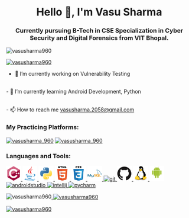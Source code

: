 <h1 align="center">Hello 👋, I'm Vasu Sharma</h1>
<h3 align="center">Currently pursuing B-Tech in CSE Specialization in Cyber Security and Digital Forensics from VIT Bhopal.</h3>

<p align="left"> <img src="https://komarev.com/ghpvc/?username=vasusharma960&label=Profile%20views&color=0e75b6&style=flat" alt="vasusharma960" /> </p>

<p align="left"> <a href="https://github.com/ryo-ma/github-profile-trophy"><img src="https://github-profile-trophy.vercel.app/?username=vasusharma960" alt="vasusharma960" /></a> </p>

- 🔭 I’m currently working on Vulnerability Testing

<br>- 🌱 I’m currently learning Android Development, Python

<br>- 📫 How to reach me vasusharma.2058@gmail.com

<h3 align="left">My Practicing Platforms:</h3>
<p align="left">
<a href="https://www.hackerrank.com/vasusharma_960" target="blank"><img align="center" src="https://raw.githubusercontent.com/rahuldkjain/github-profile-readme-generator/master/src/images/icons/Social/hackerrank.svg" alt="vasusharma_960" height="30" width="40" /></a>
<a href="https://www.leetcode.com/vasusharma_960" target="blank"><img align="center" src="https://raw.githubusercontent.com/rahuldkjain/github-profile-readme-generator/master/src/images/icons/Social/leet-code.svg" alt="vasusharma_960" height="30" width="40" /></a>
</p>

<h3 align="left">Languages and Tools:</h3>
<p align="left"> </a> <a href="https://www.w3schools.com/cpp/" target="_blank"> <img src="https://raw.githubusercontent.com/devicons/devicon/master/icons/cplusplus/cplusplus-original.svg" alt="cplusplus" width="40" height="40"/> <a href="https://www.java.com" target="_blank"> <img src="https://raw.githubusercontent.com/devicons/devicon/master/icons/java/java-original.svg" alt="java" width="40" height="40"/> </a> <a href="https://www.python.org" target="_blank"> <img src="https://raw.githubusercontent.com/devicons/devicon/master/icons/python/python-original.svg" alt="python" width="40" height="40"/> </a> <a href="https://www.w3.org/html/" target="_blank"> <img src="https://raw.githubusercontent.com/devicons/devicon/master/icons/html5/html5-original-wordmark.svg" alt="html5" width="40" height="40"/> </a> <a href="https://www.w3schools.com/css/" target="_blank"> <img src="https://raw.githubusercontent.com/devicons/devicon/master/icons/css3/css3-original-wordmark.svg" alt="css3" width="40" height="40"/> </a> <a href="https://www.mysql.com/" target="_blank"> <img src="https://raw.githubusercontent.com/devicons/devicon/master/icons/mysql/mysql-original-wordmark.svg" alt="mysql" width="40" height="40"/> </a> <a href="https://git-scm.com/" target="_blank"> <img src="https://www.vectorlogo.zone/logos/git-scm/git-scm-icon.svg" alt="git" width="40" height="40"/> </a> <a href="https://github.com" target="_blank"> <img src=https://raw.githubusercontent.com/izumin5210/emojipack-for-devicon/master/png/github.png alt="github" width="40" height="40"/> </a> <a href="https://www.linux.org/" target="_blank"> <img src="https://raw.githubusercontent.com/devicons/devicon/master/icons/linux/linux-original.svg" alt="linux" width="40" height="40"/> </a> <a href="https://developer.android.com" target="_blank"> <img src="https://raw.githubusercontent.com/devicons/devicon/master/icons/android/android-original-wordmark.svg" alt="android" width="40" height="40"/> <a href="https://developer.android.com/studio" target="_blank"> <img src="https://upload.wikimedia.org/wikipedia/commons/e/e3/Android_Studio_Icon_%282014-2019%29.svg" alt="androidstudio" width="40" height="40"/> <a href="https://www.jetbrains.com/idea/" target="_blank"> <img src="https://upload.wikimedia.org/wikipedia/commons/9/9c/IntelliJ_IDEA_Icon.svg" alt="intellij" width="40" height="40"/> <a href="https://www.jetbrains.com/pycharm/" target="_blank"> <img src="https://upload.wikimedia.org/wikipedia/commons/1/1d/PyCharm_Icon.svg" alt="pycharm" width="40" height="40"/> </p>

<p><img align="left" src="https://github-readme-stats.vercel.app/api/top-langs?username=vasusharma960&show_icons=true&locale=en&layout=compact" alt="vasusharma960" /></p>

<p>&nbsp;<img align="center" src="https://github-readme-stats.vercel.app/api?username=vasusharma960&show_icons=true&locale=en" alt="vasusharma960" /></p>

<p><img align="center" src="https://github-readme-streak-stats.herokuapp.com/?user=vasusharma960&" alt="vasusharma960" /></p>
